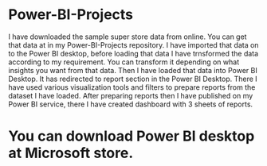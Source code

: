 # Power-BI-Projects
I have downloaded the sample super store data from online.
You can get that data at in my Power-BI-Projects repository.
I have imported that data on to the Power BI desktop, before loading that data I have trnsformed the data according to my requirement.
You can transform it depending on what insights you want from that data.
Then I have loaded that data into Power BI Desktop.
It has redirected to report section in the Power BI Desktop.
There I have used various visualization tools and filters to prepare reports from the dataset I have loaded.
After preparing reports then I have published on my Power BI service, there I have created dashboard with 3 sheets of reports.
# You can download Power BI desktop at Microsoft store.
